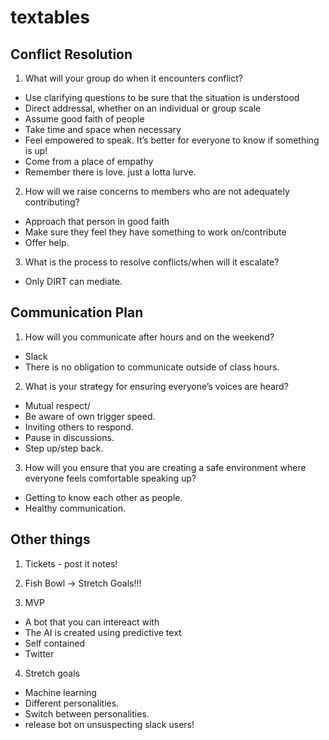 # textables

## Conflict Resolution
1. What will your group do when it encounters conflict?
- Use clarifying questions to be sure that the situation is understood
- Direct addressal, whether on an individual or group scale
- Assume good faith of people
- Take time and space when necessary
- Feel empowered to speak. It’s better for everyone to know if something is up!
- Come from a place of empathy
- Remember there is love. just a lotta lurve.

2. How will we raise concerns to members who are not adequately contributing?
- Approach that person in good faith
- Make sure they feel they have something to work on/contribute
- Offer help.

3. What is the process to resolve conflicts/when will it escalate?
- Only DIRT can mediate.

## Communication Plan
1. How will you communicate after hours and on the weekend?
- Slack
- There is no obligation to communicate outside of class hours.

2. What is your strategy for ensuring everyone’s voices are heard?
- Mutual respect/
- Be aware of own trigger speed.
- Inviting others to respond.
- Pause in discussions.
- Step up/step back.

3. How will you ensure that you are creating a safe environment where everyone feels comfortable speaking up?
- Getting to know each other as people.
- Healthy communication.

## Other things
1. Tickets - post it notes!
2. Fish Bowl -> Stretch Goals!!!

3. MVP
  - A bot that you can intereact with
  - The AI is created using predictive text
  - Self contained
  - Twitter

4. Stretch goals
  - Machine learning
  - Different personalities.
  - Switch between personalities.
  - release bot on unsuspecting slack users!


